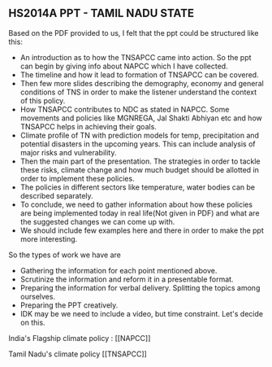 ## HS2014A PPT - TAMIL NADU STATE 
Based on the PDF provided to us, I felt that the ppt could be structured like this: 

- An introduction as to how the TNSAPCC came into action. So the ppt can begin by giving info about NAPCC which I have collected.
- The timeline and how it lead to formation of TNSAPCC can be covered.
- Then few more slides describing the demography, economy and general conditions of TNS in order to make the listener understand the context of this policy.
- How TNSAPCC contributes to NDC as stated in NAPCC. Some movements and policies like MGNREGA, Jal Shakti Abhiyan etc and how TNSAPCC helps in achieving their goals.
- Climate profile of TN with prediction models for temp, precipitation and potential disasters in the upcoming years. This can include analysis of major risks and vulnerability.
- Then the main part of the presentation. The strategies in order to tackle these risks, climate change and how much budget should be allotted in order to implement these policies.
- The policies in different sectors like temperature, water bodies can be described separately.
- To conclude, we need to gather information about how these policies are being implemented today in real life(Not given in PDF) and what are the suggested changes we can come up with.
- We should include few examples here and there in order to make the ppt more interesting.

So the types of work we have are
- Gathering the information for each point mentioned above.
- Scrutinize the information and reform it in a presentable format.
- Preparing the information for verbal delivery. Splitting the topics among ourselves.
- Preparing the PPT creatively.
- IDK may be we need to include a video, but time constraint. Let's decide on this.

India's Flagship climate policy : [[NAPCC]]

Tamil Nadu's climate policy [[TNSAPCC]]
